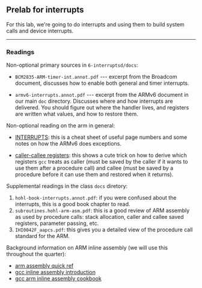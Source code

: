 ## Prelab for interrupts

For this lab, we're going to do interrupts and using them to build system
calls and device interrupts.

---------------------------------------------------------------------------
### Readings

Non-optional primary sources in `6-interruptsd/docs`:

  - `BCM2835-ARM-timer-int.annot.pdf` --- excerpt from the Broadcom document,
     discusses how to enable both general and timer interrupts.

   - `armv6-interrupts.annot.pdf` ---  excerpt from the ARMv6 document in 
     our main `doc` directory.  Discusses where and how interrupts are delivered.
     You should figure out where the handler lives, and registers are written
     what values, and how to restore them.

Non-optional reading on the arm in general:

  - [INTERRUPTS](../../guides/interrupts/INTERRUPT-CHEAT-SHEET.md): this is a cheat sheet of useful page
    numbers and some notes on how the ARMv6 does exceptions.

  - [caller-callee registers](../../guides/caller-callee/README.md):
    this shows a cute trick on how to derive which registers `gcc` treats
    as caller (must be saved by the caller if it wants to use them after
    a procedure call) and callee (must be saved by a procedure before
    it can use them and restored when it returns).

Supplemental readings in the class `docs` diretory:

  1. `hohl-book-interrupts.annot.pdf`: if you were confused
     about the interrupts, this is a good book chapter to read.
  2. `subroutines.hohl-arm-asm.pdf`: this is a good review
     of ARM assembly as used by procedure calls: stack allocation,
     caller and callee saved registers, parameter passing, etc.
  3. `IHI0042F_aapcs.pdf`: this gives you a detailed view
     of the procedure call standard for the ARM.

Background information on ARM inline assembly (we will use this throughout
the quarter):

  - [arm assembly quick ref](../../docs/arm-asm-quick-ref.pdf)
  - [gcc inline assembly introduction](http://199.104.150.52/computers/gcc_inline.html)
  - [gcc arm inline assembly cookbook](../../docs/ARM-GCC-Inline-Assembler-Cookbook.pdf)
